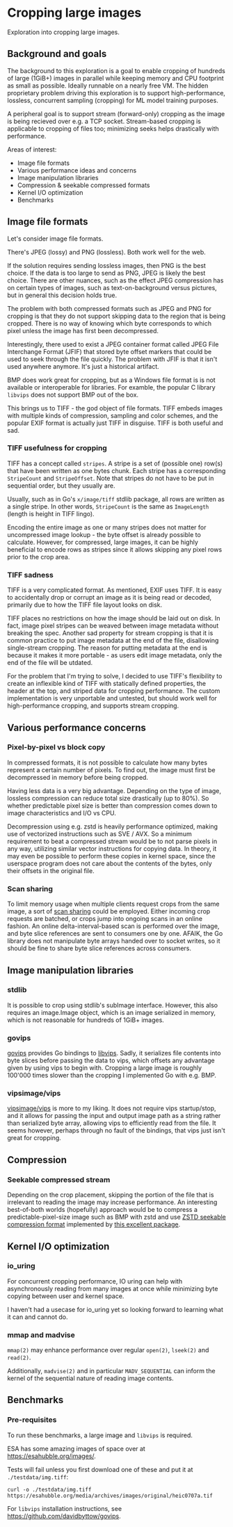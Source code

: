 # Cropping large images

Exploration into cropping large images.

## Background and goals

The background to this exploration is a goal to enable cropping of hundreds of large (1GiB+) images in parallel while keeping memory and CPU footprint as small as possible. Ideally runnable on a nearly free VM. The hidden proprietary problem driving this exploration is to support high-performance, lossless, concurrent sampling (cropping) for ML model training purposes.

A peripheral goal is to support stream (forward-only) cropping as the image is being recieved over e.g. a TCP socket. Stream-based cropping is applicable to cropping of files too; minimizing seeks helps drastically with performance.

Areas of interest:

* Image file formats
* Various performance ideas and concerns 
* Image manipulation libraries
* Compression & seekable compressed formats
* Kernel I/O optimization
* Benchmarks

## Image file formats

Let's consider image file formats.

There's JPEG (lossy) and PNG (lossless). Both work well for the web. 

If the solution requires sending lossless images, then PNG is the best choice. If the data is too large to send as PNG, JPEG is likely the best choice. There are other nuances, such as the effect JPEG compression has on certain types of images, such as text-on-background versus pictures, but in general this decision holds true.

The problem with both compressed formats such as JPEG and PNG for cropping is that they do not support skipping data to the region that is being cropped. There is no way of knowing which byte corresponds to which pixel unless the image has first been decompressed. 

Interestingly, there used to exist a JPEG container format called JPEG File Interchange Format (JFIF) that stored byte offset markers that could be used to seek through the file quickly. The problem with JFIF is that it isn't used anywhere anymore. It's just a historical artifact. 

BMP does work great for cropping, but as a Windows file format is is not available or interoperable for libraries. For examble, the popular C library `libvips` does not support BMP out of the box.

This brings us to TIFF - the god object of file formats. TIFF embeds images with multiple kinds of compression, sampling and color schemes, and the popular EXIF format is actually just TIFF in disguise. TIFF is both useful and sad.

### TIFF usefulness for cropping

TIFF has a concept called `stripes`. A stripe is a set of (possible one) row(s) that have been written as one bytes chunk. Each stripe has a corresponding `StripeCount` and `StripeOffset`. Note that stripes do not have to be put in sequential order, but they usually are.

Usually, such as in Go's `x/image/tiff` stdlib package, all rows are written as a single stripe. In other words, `StripeCount` is the same as `ImageLength` (length is height in TIFF lingo).

Encoding the entire image as one or many stripes does not matter for uncompressed image lookup - the byte offset is already possible to calculate. However, for compressed, large images, it can be highly beneficial to encode rows as stripes since it allows skipping any pixel rows prior to the crop area.

### TIFF sadness

TIFF is a very complicated format. As mentioned, EXIF uses TIFF. It is easy to accidentally drop or corrupt an image as it is being read or decoded, primarily due to how the TIFF file layout looks on disk.

TIFF places no restrictions on how the image should be laid out on disk. In fact, image pixel stripes can be weaved between image metadata without breaking the spec. Another sad property for stream cropping is that it is common practice to put image metadata at the end of the file, disallowing single-stream cropping. The reason for putting metadata at the end is because it makes it more portable - as users edit image metadata, only the end of the file will be utdated.

For the problem that I'm trying to solve, I decided to use TIFF's flexibility to create an inflexible kind of TIFF with statically defined properties, the header at the top, and striped data for cropping performance. The custom implementation is very unportable and untested, but should work well for high-performance cropping, and supports stream cropping.

## Various performance concerns

### Pixel-by-pixel vs block copy

In compressed formats, it is not possible to calculate how many bytes represent a certain number of pixels. To find out, the image must first be decompressed in memory before being cropped.

Having less data is a very big advantage. Depending on the type of image, lossless compression can reduce total size drastically (up to 80%). So whether predictable pixel size is better than compression comes down to image characteristics and I/O vs CPU.

Decompression using e.g. zstd is heavily performance optimized, making use of vectorized instructions such as SVE / AVX. So a minimum requirement to beat a compressed stream would be to not parse pixels in any way, utilizing similar vector instructions for copying data. In theory, it may even be possible to perform these copies in kernel space, since the userspace program does not care about the contents of the bytes, only their offsets in the original file.

### Scan sharing

To limit memory usage when multiple clients request crops from the same image, a sort of [scan sharing](https://www.ibm.com/docs/en/db2/11.1?topic=methods-scan-sharing) could be employed. Either incoming crop requests are batched, or crops jump into ongoing scans in an online fashion. An online delta-interval-based scan is performed over the image, and byte slice references are sent to consumers one by one. AFAIK, the Go library does not manipulate byte arrays handed over to socket writes, so it should be fine to share byte slice references across consumers.

## Image manipulation libraries

### stdlib

It is possible to crop using stdlib's subImage interface. However, this also requires an image.Image object, which is an image serialized in memory, which is not reasonable for hundreds of 1GiB+ images.

### govips

[govips](https://github.com/davidbyttow/govips) provides Go bindings to [libvips](https://github.com/libvips/libvips). Sadly, it serializes file contents into byte slices before passing the data to vips, which offsets any advantage given by using vips to begin with. Cropping a large image is roughly 100'000 times slower than the cropping I implemented Go with e.g. BMP.

### vipsimage/vips

[vipsimage/vips](https://github.com/vipsimage/vips) is more to my liking. It does not require vips startup/stop, and it allows for passing the input and output image path as a string rather than serialized byte array, allowing vips to efficiently read from the file. It seems however, perhaps through no fault of the bindings, that vips just isn't great for cropping.

## Compression

### Seekable compressed stream

Depending on the crop placement, skipping the portion of the file that is irrelevant to reading the image may increase performance. An interesting best-of-both worlds (hopefully) approach would be to compress a predictable-pixel-size image such as BMP with zstd and use [ZSTD seekable compression format](https://github.com/facebook/zstd/blob/dev/contrib/seekable_format/zstd_seekable_compression_format.md) implemented by [this excellent package](https://github.com/SaveTheRbtz/zstd-seekable-format-go).

## Kernel I/O optimization

### io_uring

For concurrent cropping performance, IO uring can help with asynchronously reading from many images at once while minimizing byte copying between user and kernel space.

I haven't had a usecase for io_uring yet so looking forward to learning what it can and cannot do.

### mmap and madvise

`mmap(2)` may enhance performance over regular `open(2)`, `lseek(2)` and `read(2)`.

Additionally, `madvise(2)` and in particular `MADV_SEQUENTIAL` can inform the kernel of the sequential nature of reading image contents.

## Benchmarks

### Pre-requisites

To run these benchmarks, a large image and `libvips` is required.

ESA has some amazing images of space over at <https://esahubble.org/images/>.

Tests will fail unless you first download one of these and put it at `./testdata/img.tiff`:

```shell
curl -o ./testdata/img.tiff https://esahubble.org/media/archives/images/original/heic0707a.tif
```

For `libvips` installation instructions, see <https://github.com/davidbyttow/govips>.
